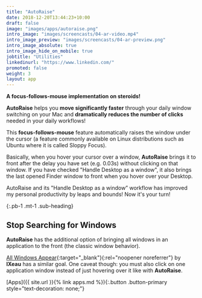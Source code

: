 ```yaml
---
title: "AutoRaise"
date: 2018-12-20T13:44:23+10:00
draft: false
image: "images/apps/autoraise.png"
intro_image: "images/screencasts/04-ar-video.mp4"
intro_image_preview: "images/screencasts/04-ar-preview.png"
intro_image_absolute: true
intro_image_hide_on_mobile: true
jobtitle: "Utilities"
linkedinurl: "https://www.linkedin.com/"
promoted: false
weight: 3
layout: app
---
```


**A focus-follows-mouse implementation on steroids!**

**AutoRaise** helps you **move significantly faster** through your daily window switching on your Mac and **dramatically reduces the number of clicks** needed in your daily workflows!

This **focus-follows-mouse** feature automatically raises the window under the cursor (a feature commonly available on Linux distributions such as Ubuntu where it is called Sloppy Focus).

Basically, when you hover your cursor over a window, **AutoRaise** brings it to front after the delay you have set (e.g. 0.03s) without clicking on that window. If you have checked "Handle Desktop as a window", it also brings the last opened Finder window to front when you hover over your Desktop.

AutoRaise and its "Handle Desktop as a window” workflow has improved my personal productivity by leaps and bounds! Now it's your turn!

{:.pb-1 .mt-1 .sub-heading}
## Stop Searching for Windows

**AutoRaise** has the additional option of bringing all windows in an application to the front (the classic window behavior).

[All Windows Appear](https://www.ixeau.com/all-windows-appear/){:target="_blank"}{:rel="noopener noreferrer"} by **IXeau** has a similar goal. One caveat though: you must also click on one application window instead of just hovering over it like with **AutoRaise**.

[Apps]({{ site.url }}{% link apps.md %}){:.button .button-primary style="text-decoration: none;"}
